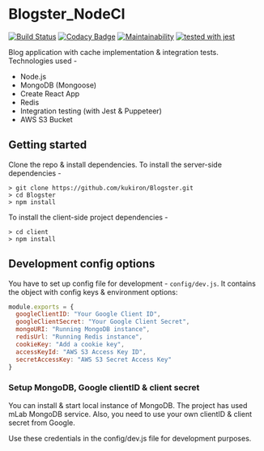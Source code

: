 # Blogster_NodeCI

[![Build Status](https://travis-ci.org/kukiron/Blogster_NodeCI.svg?branch=master)](https://travis-ci.org/kukiron/Blogster_NodeCI) [![Codacy Badge](https://api.codacy.com/project/badge/Grade/38aa640fc68344278902c721d5775fef)](https://www.codacy.com/app/kukiron/Blogster_NodeCI?utm_source=github.com&utm_medium=referral&utm_content=kukiron/Blogster_NodeCI&utm_campaign=Badge_Grade) [![Maintainability](https://api.codeclimate.com/v1/badges/0943ce7b83cb59f8bbd2/maintainability)](https://codeclimate.com/github/kukiron/Blogster_NodeCI/maintainability) [![tested with jest](https://img.shields.io/badge/tested_with-jest-99424f.svg)](https://github.com/facebook/jest)

Blog application with cache implementation & integration tests. Technologies used -

* Node.js
* MongoDB (Mongoose)
* Create React App
* Redis
* Integration testing (with Jest & Puppeteer)
* AWS S3 Bucket

## Getting started

Clone the repo & install dependencies. To install the server-side dependencies -

```shell
> git clone https://github.com/kukiron/Blogster.git
> cd Blogster
> npm install
```

To install the client-side project dependencies -

```shell
> cd client
> npm install
```

## Development config options

You have to set up config file for development - `config/dev.js`. It contains the object with config keys & environment options:

```javascript
module.exports = {
  googleClientID: "Your Google Client ID",
  googleClientSecret: "Your Google Client Secret",
  mongoURI: "Running MongoDB instance",
  redisUrl: "Running Redis instance",
  cookieKey: "Add a cookie key",
  accessKeyId: "AWS S3 Access Key ID",
  secretAccessKey: "AWS S3 Secret Access Key"
}
```

### Setup MongoDB, Google clientID & client secret

You can install & start local instance of MongoDB. The project has used mLab MongoDB service. Also, you need to use your own clientID & client secret from Google.

Use these credentials in the config/dev.js file for development purposes.
